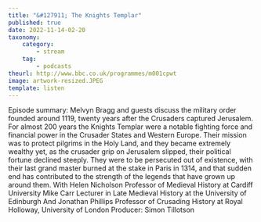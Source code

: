 ```yaml
---
title: "&#127911; The Knights Templar"
published: true
date: 2022-11-14-02-20
taxonomy:
    category:
        - stream
    tag:
        - podcasts
theurl: http://www.bbc.co.uk/programmes/m001cpwt
image: artwork-resized.JPEG
template: listen
---
```


Episode summary: Melvyn Bragg and guests discuss the military order founded around 1119, twenty years after the Crusaders captured Jerusalem. For almost 200 years the Knights Templar were a notable fighting force and financial power in the Crusader States and Western Europe. Their mission was to protect pilgrims in the Holy Land, and they became extremely wealthy yet, as the crusader grip on Jerusalem slipped, their political fortune declined steeply. They were to be persecuted out of existence, with their last grand master burned at the stake in Paris in 1314, and that sudden end has contributed to the strength of the legends that have grown up around them. With Helen Nicholson Professor of Medieval History at Cardiff University Mike Carr Lecturer in Late Medieval History at the University of Edinburgh And Jonathan Phillips Professor of Crusading History at Royal Holloway, University of London Producer: Simon Tillotson
